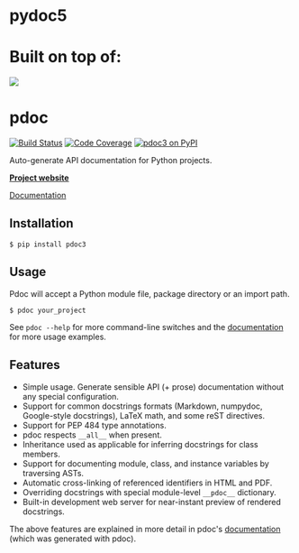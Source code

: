 # pydoc5

# Built on top of:

[![](https://i.imgur.com/kQOtbBk.png)](https://pdoc3.github.io/pdoc/)

pdoc
====

[![Build Status](https://img.shields.io/travis/pdoc3/pdoc.svg?style=for-the-badge)](https://travis-ci.org/pdoc3/pdoc)
[![Code Coverage](https://img.shields.io/codecov/c/gh/pdoc3/pdoc.svg?style=for-the-badge)](https://codecov.io/gh/pdoc3/pdoc)
[![pdoc3 on PyPI](https://img.shields.io/pypi/v/pdoc3.svg?style=for-the-badge)](https://pypi.org/project/pdoc3)

Auto-generate API documentation for Python projects.

[**Project website**](https://pdoc3.github.io/pdoc/)

[Documentation]

[Documentation]: https://pdoc3.github.io/pdoc/doc/pdoc/


Installation
------------

    $ pip install pdoc3


Usage
-----
Pdoc will accept a Python module file, package directory or an import path.

    $ pdoc your_project

See `pdoc --help` for more command-line switches and the [documentation]
for more usage examples.


Features
--------
* Simple usage. Generate sensible API (+ prose) documentation without any
  special configuration.
* Support for common docstrings formats (Markdown, numpydoc, Google-style docstrings),
  LaTeX math, and some reST directives.
* Support for PEP 484 type annotations.
* pdoc respects `__all__` when present.
* Inheritance used as applicable for inferring docstrings for class members.
* Support for documenting module, class, and instance variables by traversing ASTs.
* Automatic cross-linking of referenced identifiers in HTML and PDF.
* Overriding docstrings with special module-level `__pdoc__` dictionary.
* Built-in development web server for near-instant preview of rendered docstrings.

The above features are explained in more detail in pdoc's [documentation]
(which was generated with pdoc).
